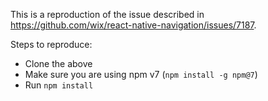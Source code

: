 This is a reproduction of the issue described in https://github.com/wix/react-native-navigation/issues/7187.

Steps to reproduce:

- Clone the above
- Make sure you are using npm v7 (`npm install -g npm@7`)
- Run `npm install`
